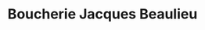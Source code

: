 ---
title: "Boucherie Jacques Beaulieu"
url: /quebec/boucherie-jacques-beaulieu/
shop: Metzgerei
---
